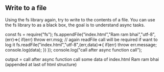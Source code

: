 ## Write to a file
Using the fs library again, try to write to the contents of a file.
You can use the fs library to as a black box, the goal is to understand async tasks.

 const fs = require("fs");
fs.appendFile("index.html","Ram ram bhai","utf-8",(err)=>{
  if(err) throw err.msg;
  // again readFile call will be required if want to log it 
  fs.readFile("index.html","utf-8",(err,data)=>{
    if(err) throw err.message;
    console.log(data);
  })
});
 console.log("call after async function call");                  

 output = call after async function call
          some data of index.html
          Ram ram bhai (appended at last of html structure)